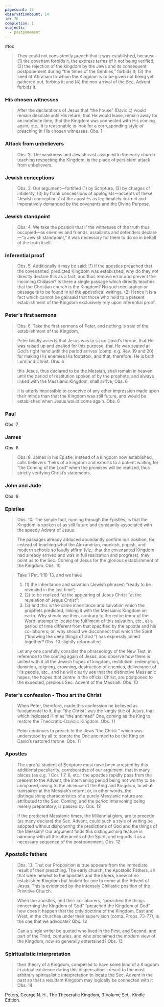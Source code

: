 ```yaml
---
pagecount: 12
observationcount: 14
id: 70
completion: 1
subjects:
  - postponement
---
```

#toc
>They could not consistently preach that it was established, because (1) the covenant forbids it, the express terms of it not being verified; (2) the rejection of the kingdom by the Jews and its consequent postponement during “the times of the Gentiles,” forbids it; (3) the seed of Abraham to whom the Kingdom is to be given not being yet gathered out, forbids it; and (4) the non-arrival of the Sec. Advent forbids it.
### His chosen witnesses
>After the declarations of Jesus that “the house” (Davidic) would remain desolate until His return, that He would leave, remain away for an indefinite time, that the Kingdom was connected with His coming again, etc., it is reasonable to look for a corresponding style of preaching in His chosen witnesses.
>Obs. 1
### Attack from unbelievers
>Obs. 2. The weakness and Jewish cast assigned to the early church teaching respecting the Kingdom, is the place of persistent attack from unbelievers.
### Jewish conceptions
>Obs. 3. Our argument—fortified (1) by Scripture, (2) by charges of infidelity, (3) by frank concessions of apologists—accepts of these “Jewish conceptions’ of the apostles as legitimately correct and imperatively demanded by the covenants and the Divine Purpose.
### Jewish standpoint
>Obs. 4. We take the position that if the witnesses of the truth thus occupied—as enemies and friends, assailants and defenders declare—“a Jewish standpoint,” it was necessary for them to do so in behalf of the truth itself.
### Inferential proof
>Obs. 5. Additionally it may be said: (1) If the apostles preached that the covenanted, predicted Kingdom was established, why do they not directly declare this as a fact, and thus remove error and prevent the incoming Chiliasm? Is there a single passage which directly teaches that the Christian church is the Kingdom? No such declaration or passage is to be found in all the apostolical writings. (2) Hence it is a fact which cannot be gainsaid that those who hold to a present establishment of the Kingdom exclusively rely upon inferential proof.
### Peter's first sermons
>Obs. 6. Take the first sermons of Peter, and nothing is said of the establishment of the Kingdom,

>Peter boldly asserts that Jesus was to sit on David’s throne, that He was raised up and exalted for this purpose, that He was seated at God’s right hand until the period arrives (comp. e.g. Rev. 19 and 20) for making His enemies His footstool, and that, therefore, He is both Lord and Christ.
>Obs. 6

>this Jesus, thus declared to be the Messiah, shall remain in heaven until the period of restitution spoken of by the prophets, and always linked with the Messianic Kingdom, shall arrive;
>Obs. 6

>it is utterly impossible to conceive of any other impression made upon their minds than that the Kingdom was still future, and would be established when Jesus would come again.
>Obs. 6

### Paul
Obs. 7

### James
Obs. 8
>Obs. 8. James in his Epistle, instead of a kingdom now established, calls believers “heirs of a kingdom and exhorts to a patient waiting for “the Coming of the Lord” when the promises will be realized, thus strictly verifying Christ’s statements.
### John and Jude
Obs. 9
### Epistles
>Obs. 10. The simple fact, running through the Epistles, is that the Kingdom is spoken of as still future and constantly associated with the speedy Advent of Jesus.

>The passages already adduced abundantly confirm our position, for, instead of teaching what the Alexandrian, monkish, popish, and modern schools so loudly affirm (viz.: that the covenanted Kingdom had already arrived and was in full realization and progress), they point us to the Sec. Coming of Jesus for the glorious establishment of the Kingdom.
>Obs. 10

>Take 1 Pet. 1:10-13, and we have 
>1. (1) the inheritance and salvation (Jewish phrases) “ready to be revealed in the last time”; 
>2. (2) to be realized “at the appearing of Jesus Christ “at the revelation of Jesus Christ”; 
>3. (3) and this is the same inheritance and salvation which the prophets predicted, linking it with the Messianic Kingdom on earth.
>Why should we then, contrary to the entire tenor of the Word, attempt to locate the fulfilment of this salvation, etc., at a period of time different from that specified by the apostle and his co-laborers; or, why should we disconnect that which the Spirit (“knowing the deep things of God ”) has expressly joined together?
>Obs. 10 slightly reformatted


>Let any one carefully consider the phraseology of the New Test, in reference to the coming again of Jesus, and observe how there is united with it all the Jewish hopes of kingdom, restitution, redemption, dominion, reigning, crowning, destruction of enemies, deliverance of His people, etc., and he will clearly see that the distinctive Messianic hopes, the hopes that centre in the official Christ, are postponed to the expected, precious Sec. Advent of the Messiah.
>Obs. 10

### Peter's confession - Thou art the Christ
>When Peter, therefore, made this confession he believed as fundamental to it, that “the Christ” was the kingly title of Jesus, that which indicated Him as “the anointed” One, coming as the King to restore the Theocratic-Davidic Kingdom.
>Obs. 11

>Peter continues to preach to the Jews “the Christ “ which was understood by all to denote the One anointed to be the King on David’s restored throne.
>Obs. 11

### Apostles
>The careful student of Scripture must nave been arrested by this additional peculiarity, corroborative of our argument, that in many places (as e.g. 1 Cor. 1:7, 8, etc.) the apostles rapidly pass from the present to the Advent, the intervening period being not worthy to be compared, owing to the absence of the King and Kingdom, to what transpires at the Messiah’s return; or, in other words, the distinguishing characteristics of a purely Messianic nature are attributed to the Sec. Coming, and the period intervening being merely preparatory, is passed by.
>Obs. 12

>If the predicted Messianic times, the Millennial glory, are to precede (as many declare) the Sec. Advent, could such a style of writing be adopted without dishonoring the predictions of God and the things of the Messiah? Our argument finds this distinguishing feature in harmony with all the utterances of the Spirit, and regards it as a necessary sequence of the postponement.
>Obs. 12

### Apostolic fathers
>Obs. 13. That our Proposition is true appears from the immediate result of their preaching. The early church, the Apostolic Fathers, all that were nearest to the apostles and the Elders, knew of no established Kingdom but looked for one to come at the Advent of Jesus. This is evidenced by the intensely Chiliastic position of the Primitive Church.

>When the apostles, and their co-laborers, “preached the things concerning the Kingdom of God” “preached the Kingdom of God” how does it happen that the only doctrine of the Kingdom, East and West, in the churches under their supervision (comp. Props. 73-77), is the one that we advocate?
>Obs. 13

>Can a single writer be quoted who lived in the First, and Second, and part of the Third, centuries, and who proclaimed the modern view of the Kingdom, now so generally entertained?
>Obs. 13

### Spiritualistic interpretation
>their theory of a Kingdom, compelled to have some kind of a Kingdom in actual existence during this dispensation—resort to the most arbitrary spiritualistic interpretation to locate the Sec. Advent in the past so that a resultant Kingdom may logically be connected with it
>Obs. 14

Peters, George N. H.. The Theocratic Kingdom, 3 Volume Set . Kindle Edition. 